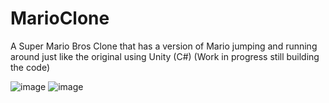 # MarioClone
A Super Mario Bros Clone that has a version of Mario jumping and running around just like the original using Unity (C#) (Work in progress still building the code)


![image](https://user-images.githubusercontent.com/57652233/123577307-7433ad80-d788-11eb-98dc-040e876d2698.png)
![image](https://user-images.githubusercontent.com/57652233/123718476-12c91880-d834-11eb-844f-f5a6371c2a12.png)

